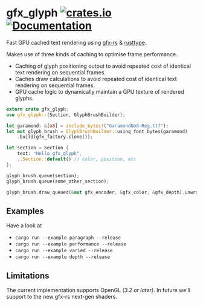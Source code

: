 gfx_glyph
[![crates.io](https://img.shields.io/crates/v/gfx_glyph.svg)](https://crates.io/crates/gfx_glyph)
[![Documentation](https://docs.rs/gfx_glyph/badge.svg)](https://docs.rs/gfx_glyph)
================

Fast GPU cached text rendering using [gfx-rs](https://github.com/gfx-rs/gfx) & [rusttype](https://github.com/dylanede/rusttype).

Makes use of three kinds of caching to optimise frame performance.

* Caching of glyph positioning output to avoid repeated cost of identical text
rendering on sequential frames.
* Caches draw calculations to avoid repeated cost of identical text rendering on
sequential frames.
* GPU cache logic to dynamically maintain a GPU texture of rendered glyphs.

```rust
extern crate gfx_glyph;
use gfx_glyph::{Section, GlyphBrushBuilder};

let garamond: &[u8] = include_bytes!("GaramondNo8-Reg.ttf");
let mut glyph_brush = GlyphBrushBuilder::using_font_bytes(garamond)
    .build(gfx_factory.clone());

let section = Section {
    text: "Hello gfx_glyph",
    ..Section::default() // color, position, etc
};

glyph_brush.queue(section);
glyph_brush.queue(some_other_section);

glyph_brush.draw_queued(&mut gfx_encoder, &gfx_color, &gfx_depth).unwrap();
```

## Examples
Have a look at
* `cargo run --example paragraph --release`
* `cargo run --example performance --release`
* `cargo run --example varied --release`
* `cargo run --example depth --release`


## Limitations
The current implementation supports OpenGL *(3.2 or later)*. In future we'll support to the new gfx-rs next-gen shaders.
